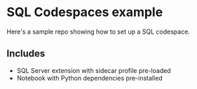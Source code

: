# SQL Codespaces example

Here's a sample repo showing how to set up a SQL codespace.

## Includes

- SQL Server extension with sidecar profile pre-loaded
- Notebook with Python dependencies pre-installed
